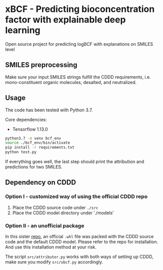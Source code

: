 # xBCF - Predicting bioconcentration factor with explainable deep learning

Open source project for predicting logBCF with explanations on SMILES level

## SMILES preprocessing
Make sure your input SMILES strings fulfill the CDDD requirements, i.e. mono-constituent organic molecules, desalted, and neutralized.

## Usage

The code has been tested with Python 3.7.

Core dependencies:
- Tensorflow 1.13.0

```bash
python3.7 -m venv bcf_env
source ./bcf_env/bin/activate
pip install -r requirements.txt
python test.py
```

If everything goes well, the last step should print the attribution and predictions for two SMILES.


## Dependency on CDDD
### Option I - customized way of using the official CDDD repo

1. Place the CDDD source code under `./src`
2. Place the CDDD model directory under './models'


### Option II - an unofficial package

In this sister [repo](https://github.com/Bayer-Group/xsmiles-use-cases), an official `.whl` file was packed with the CDDD source code and the default CDDD model. 
Please refer to the repo for installation. And use this installation method at your risk. 

The script `src/attributor.py` works with both ways of setting up CDDD, make sure you modify `src/xbcf.py` accordingly.




